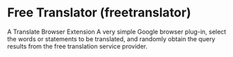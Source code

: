 # Free Translator (freetranslator)

A Translate Browser Extension
A very simple Google browser plug-in, select the words or statements to be translated, and randomly obtain the query results from the free translation service provider.
